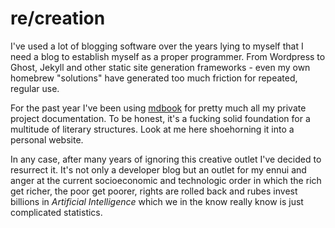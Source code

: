 # re/creation

I've used a lot of blogging software over the years lying to myself that I need a blog to establish myself as a proper programmer. From Wordpress to Ghost, Jekyll and other static site generation frameworks - even my own homebrew "solutions" have generated too much friction for repeated, regular use.

For the past year I've been using [mdbook](https://rust-lang.github.io/mdBook/) for pretty much all my private project documentation. To be honest, it's a fucking solid foundation for a multitude of literary structures. Look at me here shoehorning it into a personal website.

In any case, after many years of ignoring this creative outlet I've decided to resurrect it. It's not only a developer blog but an outlet for my ennui and anger at the current socioeconomic and technologic order in which the rich get richer, the poor get poorer, rights are rolled back and rubes invest billions in _Artificial Intelligence_ which we in the know really know is just complicated statistics.